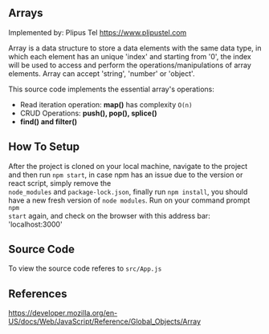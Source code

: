 ## Arrays
Implemented by: Plipus Tel <a href="https://www.plipus.tel.com" target="_blank">https://www.plipustel.com</a><p>

Array is a data structure to store a data elements with the same data type, in which each element has an unique 'index' and starting from '0', the index will be used to access and perform the operations/manipulations of array elements. Array can accept 'string', 'number' or 'object'. <p> 
This source code implements the essential array's operations:
<ul>
    <li>Read iteration operation: <b>map()</b> has complexity <code>O(n)</code></li>
    <li></b>CRUD Operations: <b>push(), pop(), splice()</b></li>
    <li><b>find() and filter() </b></li>
</ul>

## How To Setup
After the project is cloned on your local machine, navigate to the project and then run <code>npm start</code>, in case npm has an issue due to the version or react script, simply remove the <code> node_modules</code> and <code>package-lock.json</code>, finally run <code>npm install</code>, you should have a new fresh version of <code>node modules</code>. Run on your command prompt <code>npm start</code> again, and check on the browser with this address bar: 'localhost:3000'

## Source Code
To view the source code referes to <code>src/App.js</code>

## References
<a href="https://developer.mozilla.org/en-US/docs/Web/JavaScript/Reference/Global_Objects/Array" target="_blank">https://developer.mozilla.org/en-US/docs/Web/JavaScript/Reference/Global_Objects/Array</a>